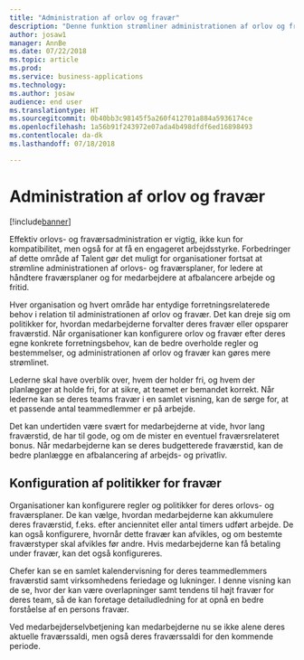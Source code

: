 ```yaml
---
title: "Administration af orlov og fravær"
description: "Denne funktion strømliner administrationen af orlov og fravær i Talent."
author: josaw1
manager: AnnBe
ms.date: 07/22/2018
ms.topic: article
ms.prod: 
ms.service: business-applications
ms.technology: 
ms.author: josaw
audience: end user
ms.translationtype: HT
ms.sourcegitcommit: 0b40bb3c98145f5a260f412701a884a5936174ce
ms.openlocfilehash: 1a56b91f243972e07ada4b498dfdf6ed16898493
ms.contentlocale: da-dk
ms.lasthandoff: 07/18/2018

---
```


# <a name="leave-and-absence-management"></a>Administration af orlov og fravær

[!include[banner](../../includes/banner.md)]

Effektiv orlovs- og fraværsadministration er vigtig, ikke kun for kompatibilitet, men også for at få en engageret arbejdsstyrke. Forbedringer af dette område af Talent gør det muligt for organisationer fortsat at strømline administrationen af orlovs- og fraværsplaner, for ledere at håndtere fraværsplaner og for medarbejdere at afbalancere arbejde og fritid.

Hver organisation og hvert område har entydige forretningsrelaterede behov i relation til administrationen af orlov og fravær. Det kan dreje sig om politikker for, hvordan medarbejderne forvalter deres fravær eller opsparer fraværstid. Når organisationer kan konfigurere orlov og fravær efter deres egne konkrete forretningsbehov, kan de bedre overholde regler og bestemmelser, og administrationen af orlov og fravær kan gøres mere strømlinet.

Lederne skal have overblik over, hvem der holder fri, og hvem der planlægger at holde fri, for at sikre, at teamet er bemandet korrekt. Når lederne kan se deres teams fravær i en samlet visning, kan de sørge for, at et passende antal teammedlemmer er på arbejde. 

Det kan undertiden være svært for medarbejderne at vide, hvor lang fraværstid, de har til gode, og om de mister en eventuel fraværsrelateret bonus. Når medarbejderne kan se deres budgetterede fraværstid, kan de bedre planlægge en afbalancering af arbejds- og privatliv. 

## <a name="configure-time-off-policies"></a>Konfiguration af politikker for fravær

Organisationer kan konfigurere regler og politikker for deres orlovs- og fraværsplaner. De kan vælge, hvordan medarbejderne kan akkumulere deres fraværstid, f.eks. efter anciennitet eller antal timers udført arbejde. De kan også konfigurere, hvornår dette fravær kan afvikles, og om bestemte fraværstyper skal afvikles før andre.
Hvis medarbejderne kan få betaling under fravær, kan det også konfigureres.

Chefer kan se en samlet kalendervisning for deres teammedlemmers fraværstid samt virksomhedens feriedage og lukninger. I denne visning kan de se, hvor der kan være overlapninger samt tendens til højt fravær for deres team, så de kan foretage detailudledning for at opnå en bedre forståelse af en persons fravær. 

Ved medarbejderselvbetjening kan medarbejderne nu se ikke alene deres aktuelle fraværssaldi, men også deres fraværssaldi for den kommende periode.

<!--
## Status
### Development status
Generally available
#### Target timeframe
September or later
-->

